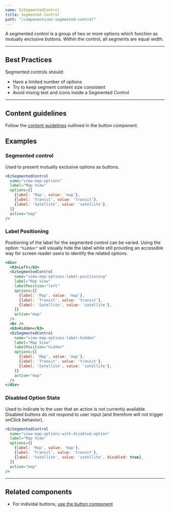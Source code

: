 ```yaml
---
name: EzSegmentedControl
title: Segmented Control
path: "/components/ez-segmented-control"
---
```


A segmented control is a group of two or more options which function as mutually exclusive buttons. Within the control, all segments are equal width.

---

## Best Practices

Segmented controls should:

* Have a limited number of options
* Try to keep segment content size consistent
* Avoid mixing text and icons inside a Segmented Control

---

## Content guidelines

Follow the [content guidelines](/components/ez-button) outlined in the button component.

## Examples

### Segmented control

Used to present mutually exclusive options as buttons.

```jsx
<EzSegmentedControl
  name="view-map-options"
  label="Map View"
  options={[
    {label: 'Map', value: 'map'},
    {label: 'Transit', value: 'transit'},
    {label: 'Satellite', value: 'satellite'},
  ]}
  active="map"
/>
```

### Label Positioning

Positioning of the label for the segmented control can be varied. Using the option `"hidden"` will visually hide the label while still providing an accessible way for screen reader users to identify the related options.

```jsx
<div>
  <h3>Left</h3>
  <EzSegmentedControl
    name="view-map-options-label-positioning"
    label="Map View"
    labelPosition="left"
    options={[
      {label: 'Map', value: 'map'},
      {label: 'Transit', value: 'transit'},
      {label: 'Satellite', value: 'satellite'},
    ]}
    active="map"
  />
  <br />
  <h3>Hidden</h3>
  <EzSegmentedControl
    name="view-map-options-label-hidden"
    label="Map View"
    labelPosition="hidden"
    options={[
      {label: 'Map', value: 'map'},
      {label: 'Transit', value: 'transit'},
      {label: 'Satellite', value: 'satellite'},
    ]}
    active="map"
  />
</div>
```

### Disabled Option State

Used to indicate to the user that an action is not currently available. Disabled buttons do not respond to user input (and therefore will not trigger onClick behavior).

```jsx
<EzSegmentedControl
  name="view-map-options-with-disabled-option"
  label="Map View"
  options={[
    {label: 'Map', value: 'map'},
    {label: 'Transit', value: 'transit'},
    {label: 'Satellite', value: 'satellite', disabled: true},
  ]}
  active="map"
/>
```

---

## Related components

* For individal buttons, [use the button component](/components/ez-button)
